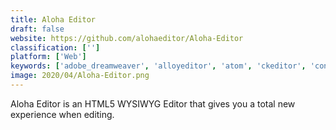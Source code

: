 ```yaml
---
title: Aloha Editor
draft: false 
website: https://github.com/alohaeditor/Aloha-Editor
classification: ['']
platform: ['Web']
keywords: ['adobe_dreamweaver', 'alloyeditor', 'atom', 'ckeditor', 'contenttools', 'editor.js', 'fastmail_squire', 'markmywords', 'markdown_by_daringfireball', 'n1ed', 'php_markdown', 'summernote', 'trumbowyg', 'wymeditor', 'websitebaker', 'websitepainter']
image: 2020/04/Aloha-Editor.png
---
```

Aloha Editor is an HTML5 WYSIWYG Editor that gives you a total new experience when editing.